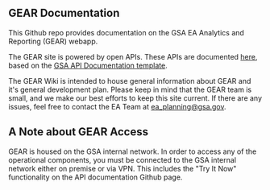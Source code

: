 ## GEAR Documentation

This Github repo provides documentation on the GSA EA Analytics and Reporting (GEAR) webapp. 

The GEAR site is powered by open APIs. These APIs are documented [here](https://gsa.github.io/GEAR-Documentation/api-docs/), based on the [GSA API Documentation template](https://github.com/GSA/api-documentation-template.git). 

The GEAR Wiki is intended to house general information about GEAR and it's general development plan. Please keep in mind that the GEAR team is small, and we make our best efforts to keep this site current. If there are any issues, feel free to contact the EA Team at [ea_planning@gsa.gov](https://mail.google.com/mail/?view=cm&fs=1&to=ea_planning@gsa.gov).

## A Note about GEAR Access
GEAR is housed on the GSA internal network. In order to access any of the operational components, you must be connected to the GSA internal network either on premise or via VPN. This includes the "Try It Now" functionality on the API documentation Github page. 
